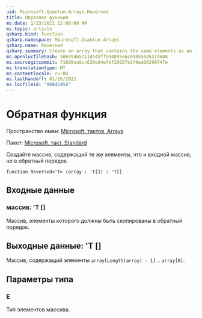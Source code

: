 ```yaml
---
uid: Microsoft.Quantum.Arrays.Reversed
title: Обратная функция
ms.date: 1/23/2021 12:00:00 AM
ms.topic: article
qsharp.kind: function
qsharp.namespace: Microsoft.Quantum.Arrays
qsharp.name: Reversed
qsharp.summary: Create an array that contains the same elements as an input array but in Reversed order.
ms.openlocfilehash: 50699465711de45ff994095e6c098550d637d608
ms.sourcegitcommit: 71605ea9cc630e84e7ef29027e1f0ea06299747e
ms.translationtype: MT
ms.contentlocale: ru-RU
ms.lasthandoff: 01/26/2021
ms.locfileid: "98845454"
---
```

# <a name="reversed-function"></a>Обратная функция

Пространство имен: [Microsoft. тактов. Arrays](xref:Microsoft.Quantum.Arrays)

Пакет: [Microsoft. такт. Standard](https://nuget.org/packages/Microsoft.Quantum.Standard)


Создайте массив, содержащий те же элементы, что и входной массив, но в обратный порядок.

```qsharp
function Reversed<'T> (array : 'T[]) : 'T[]
```


## <a name="input"></a>Входные данные

### <a name="array--t"></a>массив: 'T []

Массив, элементы которого должны быть скопированы в обратный порядок.



## <a name="output--t"></a>Выходные данные: 'T []

Массив, содержащий элементы `array[Length(array) - 1]` .. `array[0]`.

## <a name="type-parameters"></a>Параметры типа

### <a name="t"></a>Е

Тип элементов массива.